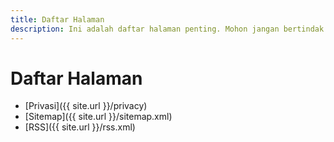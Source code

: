 ```yaml
---
title: Daftar Halaman
description: Ini adalah daftar halaman penting. Mohon jangan bertindak jahat!
---
```

# Daftar Halaman

* [Privasi]({{ site.url }}/privacy)
* [Sitemap]({{ site.url }}/sitemap.xml)
* [RSS]({{ site.url }}/rss.xml)
